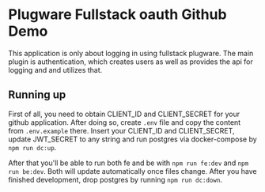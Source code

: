 # Plugware Fullstack oauth Github Demo

This application is only about logging in using fullstack plugware. The main plugin is authentication, which creates users as well as provides the api for logging and and utilizes that.

## Running up

First of all, you need to obtain CLIENT_ID and CLIENT_SECRET for your github application. After doing so, create `.env` file and copy the content from `.env.example` there. Insert your CLIENT_ID and CLIENT_SECRET, update JWT_SECRET to any string and run postgres via docker-compose by `npm run dc:up`.

After that you'll be able to run both fe and be with `npm run fe:dev` and `npm run be:dev`. Both will update automatically once files change. After you have finished development, drop postgres by running `npm run dc:down`.
 